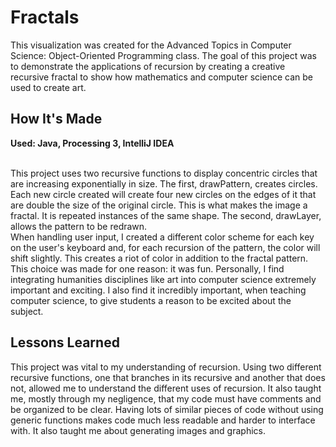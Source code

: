 <h1>Fractals</h1>
This visualization was created for the Advanced Topics in Computer Science: Object-Oriented Programming class. The goal of this project was to demonstrate the applications of recursion by creating a creative recursive fractal to show how mathematics and computer science can be used to create art. 

<h2>How It's Made</h2>
<b>Used: Java, Processing 3, IntelliJ IDEA </b> <br> <br> 

This project uses two recursive functions to display concentric circles that are increasing exponentially in size. The first, drawPattern, creates circles. Each new circle created will create four new circles on the edges of it that are double the size of the original circle. This is what makes the image a fractal. It is repeated instances of the same shape. The second, drawLayer, allows the pattern to be redrawn. <br>
When handling user input, I created a different color scheme for each key on the user's keyboard and, for each recursion of the pattern, the color will shift slightly. This creates a riot of color in addition to the fractal pattern. This choice was made for one reason: it was fun. Personally, I find integrating humanities disciplines like art into computer science extremely important and exciting. I also find it incredibly important, when teaching computer science, to give students a reason to be excited about the subject. 

<h2>Lessons Learned</h2>
This project was vital to my understanding of recursion. Using two different recursive functions, one that branches in its recursive and another that does not, allowed me to understand the different uses of recursion. It also taught me, mostly through my negligence, that my code must have comments and be organized to be clear. Having lots of similar pieces of code without using generic functions makes code much less readable and harder to interface with. It also taught me about generating images and graphics. 
